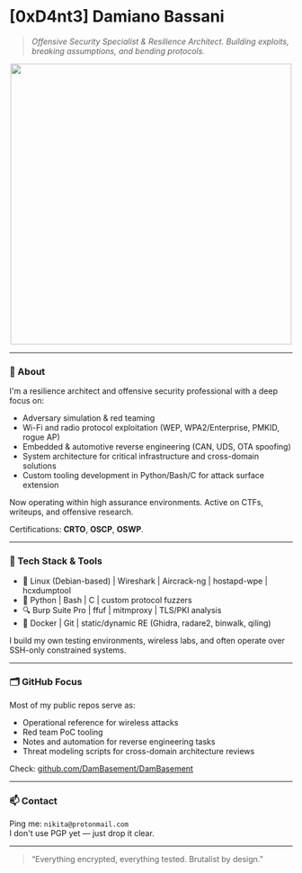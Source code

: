 # [0xD4nt3] Damiano Bassani

> _Offensive Security Specialist & Resilience Architect. Building exploits, breaking assumptions, and bending protocols._

<div align="center">
  <img src="https://media3.giphy.com/media/v1.Y2lkPTc5MGI3NjExY3RzemczcGxucHhvaW15N205ZnQxN2hrMTY4cmRnY2V5bnJraHRzdyZlcD12MV9pbnRlcm5hbF9naWZfYnlfaWQmY3Q9Zw/nIlgTxY29wJuU/giphy.gif" width="500"/>
</div>

---

### 👤 About

I'm a resilience architect and offensive security professional with a deep focus on:

- Adversary simulation & red teaming  
- Wi-Fi and radio protocol exploitation (WEP, WPA2/Enterprise, PMKID, rogue AP)  
- Embedded & automotive reverse engineering (CAN, UDS, OTA spoofing)  
- System architecture for critical infrastructure and cross-domain solutions  
- Custom tooling development in Python/Bash/C for attack surface extension

Now operating within high assurance environments. Active on CTFs, writeups, and offensive research.

Certifications: **CRTO**, **OSCP**, **OSWP**.

---

### 🧰 Tech Stack & Tools

- 🐧 Linux (Debian-based) | Wireshark | Aircrack-ng | hostapd-wpe | hcxdumptool  
- 🐍 Python | Bash | C | custom protocol fuzzers  
- 🔍 Burp Suite Pro | ffuf | mitmproxy | TLS/PKI analysis  
- 🔩 Docker | Git | static/dynamic RE (Ghidra, radare2, binwalk, qiling)  

I build my own testing environments, wireless labs, and often operate over SSH-only constrained systems.

---

### 🗂️ GitHub Focus

Most of my public repos serve as:

- Operational reference for wireless attacks  
- Red team PoC tooling  
- Notes and automation for reverse engineering tasks  
- Threat modeling scripts for cross-domain architecture reviews

Check: [github.com/DamBasement/DamBasement](https://github.com/DamBasement/DamBasement)

---

### 📫 Contact

Ping me: `nikita@protonmail.com`  
I don't use PGP yet — just drop it clear.

---

> “Everything encrypted, everything tested. Brutalist by design.”
